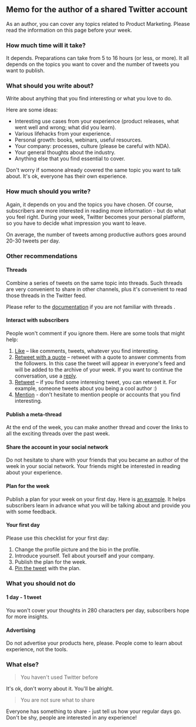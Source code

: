 ## Memo for the author of a shared Twitter account 

As an author, you can cover any topics related to Product Marketing. Please read the information on this page before your week.

### How much time will it take?

It depends. Preparations can take from 5 to 16 hours (or less, or more). It all depends on the topics you want to cover and the number of tweets you want to publish.


### What should you write about?

Write about anything that you find interesting or what you love to do.

Here are some ideas:

- Interesting use cases from your experience (product releases, what went well and wrong; what did you learn).
- Various lifehacks from your experience.
- Personal growth: books, webinars, useful resources.
- Your company: processes, culture (please be careful with NDA).
- Your general thoughts about the industry.
- Anything else that you find essential to cover.  

Don't worry if someone already covered the same topic you want to talk about. It's ok, everyone has their own experience.

### How much should you write?

Again, it depends on you and the topics you have chosen. Of course, subscribers are more interested in reading more information - but do what you feel right. During your week, Twitter becomes your personal platform, so you have to decide what impression you want to leave.

On average, the number of tweets among productive authors goes around 20-30 tweets per day. 

### Other recommendations 

#### Threads

Combine a series of tweets on the same topic into threads. Such threads are very convenient to share in other channels, plus it's convenient to read those threads in the Twitter feed.

Please refer to the [documentation](https://help.twitter.com/en/using-twitter/create-a-thread) if you are not familiar with threads .

#### Interact with subscribers

People won't comment if you ignore them. Here are some tools that might help:

1. [Like](https://help.twitter.com/en/using-twitter/liking-tweets-and-moments) – like comments, tweets, 
whatever you find interesting.
2. [Retweet with a quote](https://help.twitter.com/en/using-twitter/how-to-retweet) – 
retweet with a quote to answer comments from the followers. In this case the tweet will appear in everyone's feed and will be added to the archive of your week. If you want to continue the conversation, use a [reply](https://help.twitter.com/en/using-twitter/mentions-and-replies).
3. [Retweet](https://help.twitter.com/en/using-twitter/how-to-retweet) – if 
you find some interesing tweet, you can retweet it. For example, someone 
tweets about you being a cool author :) 
4. [Mention](https://help.twitter.com/en/using-twitter/mentions-and-replies) - don't hesitate to mention people or accounts that you find interesting.

#### Publish a meta-thread

At the end of the week, you can make another thread and cover the links to all the exciting threads over the past week.

#### Share the account in your social network

Do not hesitate to share with your friends that you became an author of the week in your social network. Your friends might be interested in reading about your experience.

#### Plan for the week

Publish a plan for your week on your first day. Here is [an example](https://twitter.com/pmmunderhood/status/1315621876060901377). It helps subscribers learn in advance what you will be talking about and provide you with some feedback.

#### Your first day

Please use this checklist for your first day:

1. Change the profile picture and the bio in the profile.
2. Introduce yourself. Tell about yourself and your company.
3. Publish the plan for the week.
4. [Pin the tweet](https://twitter.com/twittersupport/status/458707240325615617)
 with the plan.

### What you should not do

#### 1 day - 1 tweet

You won't cover your thoughts in 280 characters per day, subscribers hope for
 more insights. 

#### Advertising

Do not advertise your products here, please. People come to learn about 
experience, not the tools.

### What else?

> You haven't used Twitter before 

It's ok, don't worry about it. You'll be alright.

> You are not sure what to share

Everyone has something to share - just tell us how your regular days go. Don't be shy, people are interested in any experience!

<script type='text/javascript' src='https://storage.ko-fi.com/cdn/widget/Widget_2.js'></script><script type='text/javascript'>kofiwidget2.init('Support Project on Ko-fi', '#29abe0', 'M4M35IHJS');kofiwidget2.draw();</script> 


